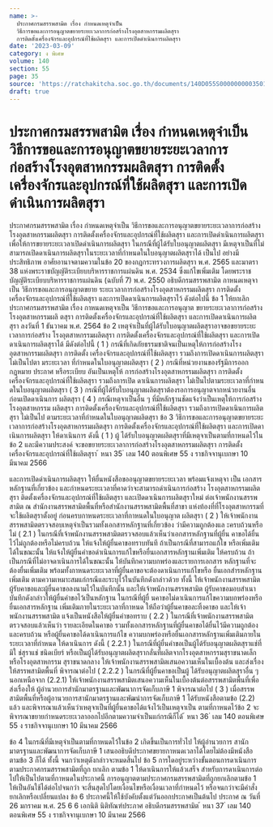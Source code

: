 ```yaml
---
name: >-
  ประกาศกรมสรรพสามิต เรื่อง กำหนดเหตุจำเป็น
  วิธีการขอและการอนุญาตขยายระยะเวลาการก่อสร้างโรงอุตสาหกรรมผลิตสุรา
  การติดตั้งเครื่องจักรและอุปกรณ์ที่ใช้ผลิตสุรา และการเปิดดำเนินการผลิตสุรา
date: '2023-03-09'
category: ง พิเศษ
volume: 140
section: 55
page: 35
source: 'https://ratchakitcha.soc.go.th/documents/140D055S0000000003501.pdf'
draft: true
---
```


# ประกาศกรมสรรพสามิต เรื่อง กำหนดเหตุจำเป็น วิธีการขอและการอนุญาตขยายระยะเวลาการก่อสร้างโรงอุตสาหกรรมผลิตสุรา การติดตั้งเครื่องจักรและอุปกรณ์ที่ใช้ผลิตสุรา และการเปิดดำเนินการผลิตสุรา

ประกาศกรมสรรพสามิต เรื่อง กำหนดเหตุจำเป็น วิธีการขอและการอนุญาตขยายระยะเวลาการก่อสร้างโรงอุตสาหกรรมผลิตสุรา การติดตั้งเครื่องจักรและอุปกรณ์ที่ใช้ผลิตสุรา และการเปิดดำเนินการผลิตสุรา เพื่อให้การขยายระยะเวลาเปิดดำเนินการผลิตสุรา ในกรณีที่ผู้ได้รับใบอนุญาตผลิตสุรา มีเหตุจาเป็นที่ไม่สามารถเปิดดาเนินการผลิตสุราในระยะเวลาที่กำหนดในใบอนุญาตผลิตสุราได้ เป็นไป อย่างมีประสิทธิภาพ อาศัยอานาจตามความในข้อ 20 ของกฎกระทรวงการผลิตสุรา พ.ศ. 2565 และมาตรา 38 แห่งพระราชบัญญัติระเบียบบริหารราชการแผ่นดิน พ.ศ. 2534 ซึ่งแก้ไขเพิ่มเติม โดยพระราชบัญญัติระเบียบบริหารราชการแผ่นดิน (ฉบับที่ 7) พ.ศ. 2550 อธิบดีกรมสรรพสามิต กาหนดเหตุจาเป็น วิธีการขอและการอนุญาตขยาย ระยะเวลาการก่อสร้างโรงอุตสาหกรรมผลิตสุรา การติดตั้งเครื่องจักรและอุปกรณ์ที่ใช้ผลิตสุรา และการเปิดดาเนินการผลิตสุราไว้ ดังต่อไปนี้ ข้อ 1 ให้ยกเลิกประกาศกรมสรรพสามิต เรื่อง กาหนดเหตุจาเป็น วิธีการขอและการอนุญาต ขยายระยะเวลาการก่อสร้างโรงอุตสาหกรรมผลิ ตสุรา การติดตั้งเครื่องจักรและอุปกรณ์ที่ใช้ผลิตสุรา และการเปิดดาเนินการผลิตสุรา ลงวันที่ 1 ธันวาคม พ.ศ. 2564 ข้อ 2 เหตุจำเป็นที่ผู้ได้รับใบอนุญาตผลิตสุราอาจขอขยายระยะเวลาการก่อสร้าง โรงอุตสาหกรรมผลิตสุรา การติดตั้งเครื่องจักรและอุปกรณ์ที่ใช้ผลิตสุรา และการเปิดดาเนินการผลิตสุราได้ มีดังต่อไปนี้ ( 1 ) กรณีที่เกิดภัยธรรมชาติจนเป็นเหตุให้การก่อสร้างโรงอุตสาหกรรมผลิตสุรา การติดตั้ง เครื่องจักรและอุปกรณ์ที่ใช้ผลิตสุรา รวมถึงการเปิดดาเนินการผลิตสุรา ไม่เป็นไปตา มระยะเวลา ที่กำหนดในใบอนุญาตผลิตสุรา ( 2 ) กรณีที่หน่วยงานของรัฐมีการออกกฎหมาย ประกาศ หรือระเบียบ อันเป็นเหตุให้ การก่อสร้างโรงอุตสาหกรรมผลิตสุรา การติดตั้งเครื่องจักรและอุปกรณ์ที่ใช้ผลิตสุรา รวมถึงการเปิด ดาเนินการผลิตสุรา ไม่เป็นไปตามระยะเวลาที่กำหน ดในใบอนุญาตผลิตสุรา ( 3 ) กรณีที่ผู้ได้รับใบอนุญาตผลิตสุราต้องรอการอนุญาตจากหน่วยงานอื่นก่อนเปิดดาเนินการ ผลิตสุรา ( 4 ) กรณีเหตุจาเป็นอื่น ๆ ที่มีหลักฐานชัดแจ้งว่าเป็นเหตุให้การก่อสร้างโรงอุตสาหกรรม ผลิตสุรา การติดตั้งเครื่องจักรและอุปกรณ์ที่ใช้ผลิตสุรา รวมถึงการเปิดดาเนินการผลิตสุรา ไม่เป็นไป ตามระยะเวลาที่กำหนดในใบอนุญาตผลิตสุรา ข้อ 3 วิธีการขอและการอนุญาตขยายระยะเวลาการก่อสร้างโรงอุตสาหกรรมผลิตสุรา การติดตั้งเครื่องจักรและอุปกรณ์ที่ใช้ผลิตสุรา และการเปิดดาเนินการผลิตสุรา ให้ดาเนินการ ดังนี้ ( 1 ) ผู้ ได้รับใบอนุญาตผลิตสุราที่มีเหตุจาเป็นตามที่กาหนดไว้ในข้อ 2 และมีความประสงค์ จะขอขยายระยะเวลาการก่อสร้างโรงอุตสาหกรรมผลิตสุรา การติดตั้งเครื่องจักรและอุปกรณ์ที่ใช้ผลิตสุรา ้ หนา 35 ่ เลม 140 ตอนพิเศษ 55 ง ราชกิจจานุเบกษา 10 มีนาคม 2566

และการเปิดดำเนินการผลิตสุรา ให้ยื่นหนังสือขออนุญาตขยายระยะเวลา พร้อมแจ้งเหตุจา เป็น เอกสารหลักฐานที่เกี่ยวข้อง และกำหนดระยะเวลาที่คาดว่าจะสามารถดำเนินการก่อสร้าง โรงอุตสาหกรรมผลิตสุรา ติดตั้งเครื่องจักรและอุปกรณ์ที่ใช้ผลิตสุรา และเปิดดาเนินการผลิตสุราใหม่ ต่อเจ้าพนักงานสรรพสามิต ณ สำนักงานสรรพสามิตพื้นที่หรือสำนักงานสรรพสามิตพื้นที่สาขา แห่งท้องที่ที่โรงอุตสาหกรรมที่จะใช้ผลิตสุราตั้งอยู่ ก่อนครบกาหนดระยะเวลาที่กาหนดในใบอนุญาต ผลิตสุรา ( 2 ) ให้เจ้าพนักงานสรรพสามิตตรวจสอบเหตุจำเป็นรวมทั้งเอกสารหลักฐานที่เกี่ยวข้อง ว่ามีความถูกต้องแล ะครบถ้วนหรือไม่ ( 2.1 ) ในกรณีที่เจ้าพนักงานสรรพสามิตตรวจสอบแล้วเห็นว่าเอกสารหลักฐานที่ผู้ยื่น คาขอได้ยื่นไว้ไม่ถูกต้องหรือไม่ครบถ้วน ให้แจ้งให้ผู้ยื่นคาขอทราบทันที ถ้าเป็นกรณีที่สามารถแก้ไข หรือเพิ่มเติมได้ในขณะนั้น ให้แจ้งให้ผู้ยื่นคำขอดำเนินการแก้ไขหรือยื่นเอกสารหลักฐานเพิ่มเติม ให้ครบถ้วน ถ้าเป็นกรณีที่ไม่อาจดาเนินการได้ในขณะนั้น ให้บันทึกความบกพร่องและรายการเอกสาร หลักฐานที่จะต้องยื่นเพิ่มเติม พร้อมทั้งกาหนดระยะเวลาที่ผู้ยื่นคาขอจะต้องดาเนินการแก้ไขหรือ ยื่นเอกสำรหลักฐานเพิ่มเติม ตามความเหมาะสมแก่กรณีและระบุไว้ในบันทึกดังกล่าวด้วย ทั้งนี้ ให้เจ้าพนักงานสรรพสามิตผู้รับคาขอและผู้ยื่นคาขอลงนามไว้ในบันทึกนั้น และให้เจ้าพนักงานสรรพสามิต ผู้รับคาขอมอบสำเนาบันทึกดังกล่าวให้ผู้ยื่นคำขอไว้เป็นหลักฐาน ในกรณีที่ผู้ยื่ นคาขอไม่ดาเนินการแก้ไขความบกพร่องหรือยื่นเอกสารหลักฐาน เพิ่มเติมภายในระยะเวลาที่กาหนด ให้ถือว่าผู้ยื่นคาขอละทิ้งคาขอ และให้เจ้าพนักงานสรรพสามิต แจ้งเป็นหนังสือให้ผู้ยื่นคำขอทราบ ( 2.2 ) ในกรณีที่เจ้าพนักงานสรรพสามิตตรวจสอบแล้วเห็นว่า รายละเอียดในคาขอ รวมทั้งเอกสารหลักฐานที่ผู้ยื่นคาขอได้ยื่นไว้มีความถูกต้องและครบถ้วน หรือผู้ยื่นคาขอได้ดาเนินการแก้ไข ความบกพร่องหรือยื่นเอกสารหลักฐานเพิ่มเติมภายในระยะเวลาที่กำหนด ให้ดาเนินการ ดังนี้ ( 2.2.1 ) ในกรณีที่ผู้ยื่นคำขอเป็นผู้ได้รับอนุญาตผลิตสุราแช่ที่มิใ ช่สุราแช่ ชนิดเบียร์ หรือเป็นผู้ได้รับอนุญาตผลิตสุรากลั่นที่ผลิตจากโรงอุตสาหกรรมสุราขนาดเล็กหรือโรงอุตสาหกรรม สุราขนาดกลาง ให้เจ้าพนักงานสรรพสามิตเสนอความเห็นในเบื้องต้น และส่งเรื่องให้สรรพสามิตพื้นที่ พิจารณาต่อไป ( 2.2.2 ) ในกรณีที่ผู้ยื่นคาขอเป็นผู้ ได้รับอนุญาตผลิตสุราอื่น ๆ นอกเหนือจาก (2.2.1) ให้เจ้าพนักงานสรรพสามิตเสนอความเห็นในเบื้องต้นต่อสรรพสามิตพื้นที่เพื่อส่งเรื่องให้ ผู้อำนวยการสำนักมาตรฐานและพัฒนาการจัดเก็บภาษี 1 พิจารณาต่อไป ( 3 ) เมื่อสรรพสามิตพื้นที่หรือผู้อานวยการสานักมาตรฐานและพัฒนำการจัดเก็บภาษี 1 ได้รับหนังสือตามข้อ (2.2) แล้ว และพิจารณาแล้วเห็นว่าเหตุจาเป็นที่ผู้ยื่นคาขอได้แจ้งไว้เป็นเหตุจาเป็น ตามที่กาหนดไว้ข้อ 2 จะพิจารณาขยายกำหนดระยะเวลาออกไปอีกตามความจำเป็นแก่กรณีก็ได้ ้ หนา 36 ่ เลม 140 ตอนพิเศษ 55 ง ราชกิจจานุเบกษา 10 มีนาคม 2566

ข้อ 4 ในกรณีที่มีเหตุจำเป็นตามที่กาหนดไว้ในข้อ 2 เกิดขึ้นเป็นการทั่วไป ให้ผู้อำนวยการ สานักมาตรฐานและพัฒนาการจัดเก็บภาษี 1 เสนออธิบดีประกาศขยายกาหนดเวลาได้โดยไม่ต้องมีหนังสือ ตามข้อ 3 ก็ได้ ทั้งนี้ จนกว่าเหตุดังกล่าวจะหมดสิ้นไป ข้อ 5 การใดอยู่ระหว่างขั้นตอนการดาเนินการตามประกาศกรมสรรพสามิตที่ถูก ยกเลิก ตามข้อ 1 ให้ดาเนินการให้แล้วเสร็จ สำหรับการดาเนินการต่อไปให้เป็นไปตามที่กาหนดในประกาศนี้ การอนุญาตตามประกาศกรมสรรพสามิตที่ถูกยกเลิกตามข้อ 1 ให้เป็นอันใช้ได้ต่อไปจนกว่า จะสิ้นสุดไปโดยเงื่อนไขหรือเงื่อนเวลาที่กำหนดไว้ หรือจนกว่าจะมีคำสั่งยกเลิกหรือเปลี่ยนแปลง ข้อ 6 ประกาศนี้ให้ใช้บังคับตั้งแต่วันออกประกาศเป็นต้นไป ประกาศ ณ วันที่ 26 มกราคม พ.ศ. 25 6 6 เอกนิติ นิติทัณฑ์ประภาศ อธิบดีกรมสรรพสามิต ้ หนา 37 ่ เลม 140 ตอนพิเศษ 55 ง ราชกิจจานุเบกษา 10 มีนาคม 2566
